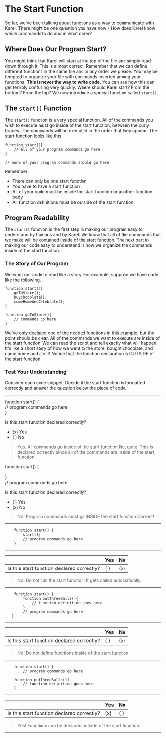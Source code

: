 # The Start Function
So far, we've been talking about functions as a way to communicate with Karel.  There might be one question you have now - How does Karel know which commands to do and in what order? 

## Where Does Our Program Start?
 You might think that Karel will start at the top of the file and simply read down through it.  This is almost correct.  Remember that we can define different functions in the same file and in any order we please.  You may be tempted to organize your file with commands inserted among your functions. **This is never the way to write code.**
 You can see how this can get terribly confusing very quickly.  Where should Karel start? From the bottom? From the top?  We now introduce a special function called `start()`.

## The `start()` Function
The `start()` function is a very special function.  All of the commands you wish to execute must go inside of the start function, between the curly braces.  The commands will be executed in the order that they appear.  The start function looks like this

```
function start(){
    // all of your program commands go here
}

// none of your program commands should go here
```

Remember: 
* There can only be one start function
* You have to have a start function
* All of your code must be inside the start function or another function body 
* All function definitions must be outside of the start function


## Program Readability
The `start()` function is the first step in making our program easy to understand by humans and by Karel.  We know that all of the commands that we make will be contained inside of the start function.  The next part in making our code easy to understand is how we organize the commands inside of the start function.

### The Story of Our Program
We want our code to read like a story.  For example, suppose we have code like the following.
```
function start(){
    goToStore();
    buyChocolate();
    comeHomeAndCelebrate();
}

function goToStore(){
    // commands go here
}
```

We've only declared one of the needed functions in this example, but the point should be clear.  All of the commands we want to execute are inside of the start function.  We can read the script and tell exactly what will happen.  It's like a short story of how we went to the store, bought chocolate, and came home and ate it! Notice that the function declaration is OUTSIDE of the start function.

### Test Your Understanding
Consider each code snippet.  Decide if the start function is formatted correctly and answer the question below the piece of code.

---

<p>
function start() {</br>                        
    // program commands go here </br>
    }                          </br>       
</p>

Is this start function declared correctly?
- (x) Yes
- ( ) No

> Yes.  All commands go inside of the start function
> Not quite.  This is declared correctly since all of the commands are inside of the start function.

<p>
       function start() {           </br>
                                       </br>
        }                              </br>
          // program commands go here   </br>
</p>

Is this start function declared correctly?
- ( ) Yes
- (x) No

> No!  Program commands must go INSIDE the start function
> Correct!

----


```      
    function start() { 
        start();                   
        // program commands go here
    }                         
```



----

|                                           | Yes  | No    |
| --------------------------------------    | ---- | ---   |
|  Is this start function declared correctly?| ( ) | (x)   |

> No!  Do not call the start function!  It gets called automatically.

---



```
    function start() {
        function putThreeBalls(){
            // function definition goes here 
        } 
        // program commands go here
   }
```



---


|                                           | Yes  | No    |
| --------------------------------------    | ---- | ---   |
|  Is this start function declared correctly?| ( ) | (x)   |

> No!  Do not define functions inside of the start function.


---



```
    function start() {
        // program commands go here
    
    function putThreeBalls(){
        // function definition goes here
    }
```

---

|                                           | Yes  | No    |
| --------------------------------------    | ---- | ---   |
|  Is this start function declared correctly?| (x) | ( )   |

> Yes! Functions can be declared outside of the start function.

---

















